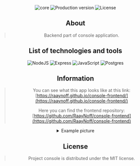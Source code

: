 <section align="center">

<p align="center">
   <img src="https://img.shields.io/badge/Made%20with-Node.js-339933?logo=Node.js" alt="core">
   <img src="https://img.shields.io/badge/Version-v1.0-blueviolet" alt="Production version">
   <img src="https://img.shields.io/badge/License-MIT-brightgreen" alt="License">
</p>

## About

> Backend part of console application.

## List of technologies and tools

<section align="center">

![NodeJS](https://img.shields.io/badge/Node.js-29293e?style=for-the-badge&logo=Node.js) ![Express](https://img.shields.io/badge/Express-29293e?style=for-the-badge&logo=Express) ![JavaScript](https://img.shields.io/badge/JavaScript-29293e?style=for-the-badge&logo=JavaScript) ![Postgres](https://img.shields.io/badge/PostgreSQL-29293e?style=for-the-badge&logo=PostgreSQL)

</section>

## Information

> You can see what this app looks like at this link:
> [https://raaynoff.github.io/console-frontend/](https://raaynoff.github.io/console-frontend/)
>
> Here you can find the frontend repository: [https://github.com/RaayNoff/console-frontend](https://github.com/RaayNoff/console-frontend)

<details>
  <summary>Example picture</summary>
  
  Homepage of the application:

<img src="https://i.imgur.com/zNutjZD.png" alt="homepage">

</details>

## License

> Project console is distributed under the MIT license.
